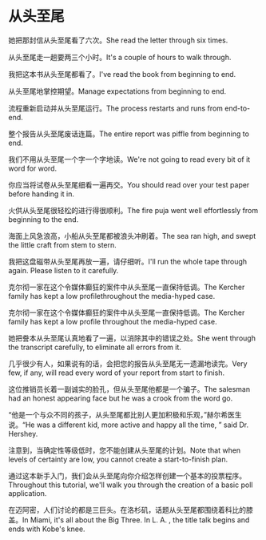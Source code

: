 # 从头至尾

<p><span class="chinese">她把那封信从头至尾看了六次。</span><span class="english">She read the letter through six times.</span></p>

<p><span class="chinese">从头至尾走一趟要两三个小时。</span><span class="english">It's a couple of hours to walk through.</span></p>

<p><span class="chinese">我把这本书从头至尾都看了。</span><span class="english">I've read the book from beginning to end.</span></p>

<p><span class="chinese">从头至尾地掌控期望。</span><span class="english">Manage expectations from beginning to end.</span></p>

<p><span class="chinese">流程重新启动并从头至尾运行。</span><span class="english">The process restarts and runs from end-to-end.</span></p>

<p><span class="chinese">整个报告从头至尾废话连篇。</span><span class="english">The entire report was piffle from beginning to end.</span></p>

<p><span class="chinese">我们不用从头至尾一个字一个字地读。</span><span class="english">We're not going to read every bit of it word for word.</span></p>

<p><span class="chinese">你应当将试卷从头至尾细看一遍再交。</span><span class="english">You should read over your test paper before handing it in.</span></p>

<p><span class="chinese">火供从头至尾很轻松的进行得很顺利。</span><span class="english">The fire puja went well effortlessly from beginning to the end.</span></p>

<p><span class="chinese">海面上风急浪高，小船从头至尾都被浪头冲刷着。</span><span class="english">The sea ran high, and swept the little craft from stem to stern.</span></p>

<p><span class="chinese">我把这盘磁带从头至尾再放一遍，请仔细听。</span><span class="english">I'll run the whole tape through again. Please listen to it carefully.</span></p>

<p><span class="chinese">克尔彻一家在这个令媒体癫狂的案件中从头至尾一直保持低调。</span><span class="english">The Kercher family has kept a low profilethroughout the media-hyped case.</span></p>

<p><span class="chinese">克尔彻一家在这个令媒体癫狂的案件中从头至尾一直保持低调。</span><span class="english">The Kercher family has kept a low profile throughout the media-hyped case.</span></p>

<p><span class="chinese">她把誊本从头至尾认真地看了一遍，以消除其中的错误之处。</span><span class="english">She went through the transcript carefully, to eliminate all errors from it.</span></p>

<p><span class="chinese">几乎很少有人，如果说有的话，会把您的报告从头至尾无一遗漏地读完。</span><span class="english">Very few, if any, will read every word of your report from start to finish.</span></p>

<p><span class="chinese">这位推销员长着一副诚实的脸孔，但从头至尾他都是一个骗子。</span><span class="english">The salesman had an honest appearing face but he was a crook from the word go.</span></p>

<p><span class="chinese">“他是一个与众不同的孩子，从头至尾都比别人更加积极和乐观，”赫尔希医生说。</span><span class="english">“He was a different kid, more active and happy all the time, ” said Dr. Hershey.</span></p>

<p><span class="chinese">注意到，当确定性等级低时，您不能创建从头至尾的计划。</span><span class="english">Note that when levels of certainty are low, you cannot create a start-to-finish plan.</span></p>

<p><span class="chinese">通过这本新手入门，我们会从头至尾向你介绍怎样创建一个基本的投票程序。</span><span class="english">Throughout this tutorial, we'll walk you through the creation of a basic poll application.</span></p>

<p><span class="chinese">在迈阿密，人们讨论的都是三巨头。在洛杉矶，话题从头至尾都围绕着科比的膝盖。</span><span class="english">In Miami, it's all about the Big Three. In L. A. , the title talk begins and ends with Kobe's knee.</span></p>

